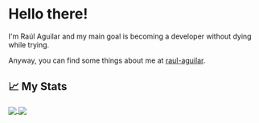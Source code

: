 # Hello there! 

I'm Raúl Aguilar and my main goal is becoming a developer without dying while trying.

Anyway, you can find some things about me at <a href="https://raul-aguilar.netlify.app/">raul-aguilar</a>.


## &#x1f4c8; My Stats
<a href="#">
  <img align="center" src="https://github-readme-stats.vercel.app/api/top-langs/?username=raulwwq0&theme=merko&hide_border=True&layout=compact" />
</a>
<a href="#">
  <img align="center" src="https://github-readme-stats.vercel.app/api/?username=raulwwq0&theme=merko&hide_border=True&include_all_commits=True&count_private=True&hide=issues&show_icons=true" />
</a>
